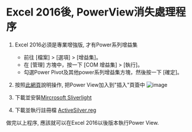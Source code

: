 # Excel 2016後, PowerView消失處理程序
1. Excel 2016必須是專業增強版, 才有Power系列增益集
    * 前往 [檔案] > [選項] > [增益集]。
    * 在 [管理] 方塊中，按一下 [COM 增益集] > [執行]。
    * 勾選Power Pivot及其他power系列增益集方塊，然後按一下 [確定]。
2.  按照[此網頁](https://zh-tw.extendoffice.com/documents/excel/4550-excel-insert-power-view.html)說明操作, 把Power View加入到"插入"頁簽中
    ![image](https://user-images.githubusercontent.com/22548091/146643008-12093546-9d32-4e9d-b68b-a4d160d397fb.png)

3.  下載並安裝[Mircrosoft Sliverlight](https://github.com/wildboy2arthur/excelPowerViewNotWork/blob/main/Silverlight_x64.exe)
4.  下載並執行註冊檔 [ActiveSilver.reg](https://github.com/wildboy2arthur/excelPowerViewNotWork/blob/main/ActiveSilver.reg)

做完以上程序, 應該就可以在Excel 2016以後版本執行Power View.
